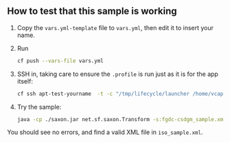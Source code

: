 ## How to test that this sample is working

1. Copy the `vars.yml-template` file to `vars.yml`, then edit it to insert your name.
2. Run

    ```bash
    cf push --vars-file vars.yml
    ```

3. SSH in, taking care to ensure the `.profile` is run just as it is for the app itself:

    ```bash
    cf ssh apt-test-yourname  -t -c "/tmp/lifecycle/launcher /home/vcap/app bash ''"
    ```

4. Try the sample:

    ```bash
    java -cp ./saxon.jar net.sf.saxon.Transform -s:fgdc-csdgm_sample.xml -xsl:fgdcrse2iso19115-2.xslt -o:iso_sample.xml
    ```

You should see no errors, and find a valid XML file in `iso_sample.xml`.
